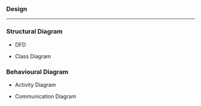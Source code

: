 ### Design ###
-------------------------------------------


### Structural Diagram ###

- DFD

- Class Diagram

### Behavioural Diagram ###

- Activity Diagram

- Communication Diagram
